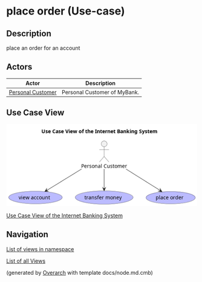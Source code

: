 
# place order (Use-case)
## Description
place an order for an account

## Actors
| Actor | Description |
|---|---|
| [Personal Customer](../../../mybank/personal-customer.md)| Personal Customer of MyBank. |

## Use Case View
![Use Case View of the Internet Banking System](../../../mybank/digital-banking/internet-banking-system/use-case-view.png)

[Use Case View of the Internet Banking System](../../../mybank/digital-banking/internet-banking-system/use-case-view.md)


## Navigation
[List of views in namespace](./views-in-namespace.md)

[List of all Views](../../../views.md)


(generated by [Overarch](https://github.com/soulspace-org/overarch) with template docs/node.md.cmb)
